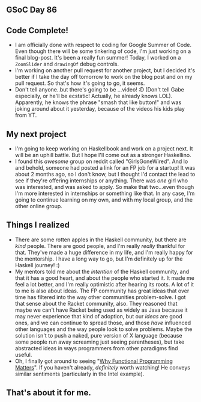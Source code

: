 ## GSoC Day 86

## Code Complete!
- I am officially done with respect to coding for Google Summer of Code. Even though there will be some tinkering
  of code, I'm just working on a final blog-post. It's been a really fun summer!
  Today, I worked on a ```ZoomSlider``` and ```drawingOf``` debug controls. 
- I'm working on another pull request for another project, but I decided it's better if I take the day off
  tomorrow to work on the blog post and on my pull request. So that's how it's going to go, it seems.
- Don't tell anyone..but there's going to be ...video! :D (Don't tell Gabe especially, or he'll be ecstatic!
  Actually, he already knows LOL). Apparently, he knows the phrase "smash that like button!" and was joking around 
  about it yesterday, because of the videos his kids play from YT.
  
## My next project
- I'm going to keep working on Haskellbook and work on a project next. It will be an uphill battle.
  But I hope I'll come out as a stronger Haskellino. 
- I found this *awesome* group on reddit called "GirlsGoneWired". And lo and behold, someone had posted
  a link for an FP job for a startup! It was about 2 months ago, so I don't know, but I thought I'd contact
  the lead to see if they're offering internships or anything. There was *one* girl who was interested, and
  was asked to apply. So make that two...even though I'm more interested in internships or something like that.
  In any case, I'm going to continue learning on my own, and with my local group, and the other online group.
  
## Things I realized
- There are some rotten apples in the Haskell community, but there are *kind* people. There are good people,
  and I'm really *really* thankful for that. They've made a huge difference in my life, and I'm really happy
  for the mentorship. I have a long way to go, but I'm definitely up for the Haskell journey! :)
- My mentors told me about the *intention* of the Haskell community, and that it has a good heart, and about
  the people who started it. It made me feel a lot better, and I'm really optimistic after hearing its roots.
  A lot of it to me is also about ideas. The FP community has great ideas that over time has filtered into
  the way other communities problem-solve. I got that sense about the Racket community, also. 
  They reasoned that maybe we can't have Racket being used as widely as Java because it may never experience
  that kind of adoption, but our *ideas* are good ones, and we can continue to spread those, and those *have*
  influenced other languages and the way people look to solve problems. Maybe the solution isn't to push
  a naked, pure version of X language (because some people run away screaming just seeing parentheses), 
  but take abstracted ideas in ways programmers from other paradigms find
  useful.
- Oh, I finally got around to seeing "[Why Functional Programming Matters](https://www.youtube.com/watch?v=1qBHf8DrWR8)".
  If you haven't already, *definitely* worth watching! He conveys similar sentiments (particularly in the Intel example).
  
## That's about it for me.
